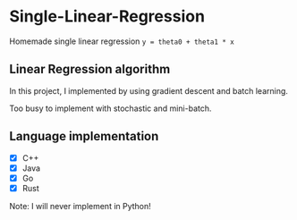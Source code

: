 # Single-Linear-Regression
Homemade single linear regression `y = theta0 + theta1 * x`

## Linear Regression algorithm
In this project, I implemented by using gradient descent and batch learning.

Too busy to implement with stochastic and mini-batch.

## Language implementation
- [x] C++
- [x] Java
- [x] Go
- [x] Rust

Note: I will never implement in Python!
